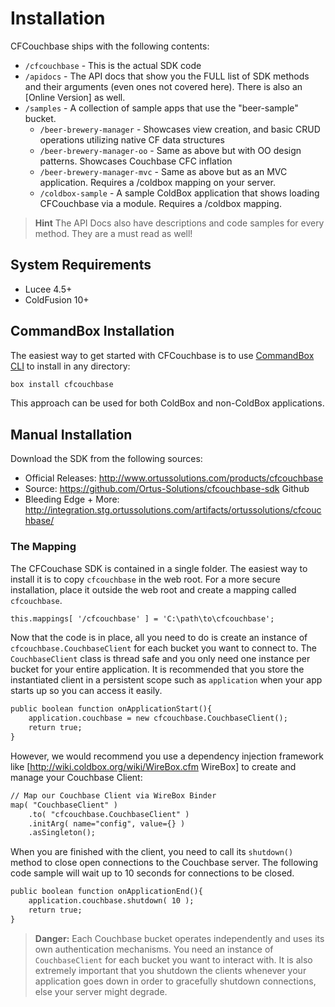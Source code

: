 # Installation

CFCouchbase ships with the following contents:

- `/cfcouchbase` - This is the actual SDK code
- `/apidocs` - The API docs that show you the FULL list of SDK methods and their arguments (even ones not covered here). There is also an [Online Version] as well.
- `/samples` - A collection of sample apps that use the "beer-sample" bucket.  
    - `/beer-brewery-manager` - Showcases view creation, and basic CRUD operations utilizing native CF data structures
    - `/beer-brewery-manager-oo` - Same as above but with OO design patterns.  Showcases Couchbase CFC inflation
    - `/beer-brewery-manager-mvc` - Same as above but as an MVC application. Requires a /coldbox mapping on your server.
    - `/coldbox-sample` - A sample ColdBox application that shows loading CFCouchbase via a module. Requires a /coldbox mapping. 

> **Hint** The API Docs also have descriptions and code samples for every method. They are a must read as well!   


## System Requirements
- Lucee 4.5+
- ColdFusion 10+

## CommandBox Installation

The easiest way to get started with CFCouchbase is to use [CommandBox CLI](https://www.ortussolutions.com/products/commandbox) to install in any directory:

```bash
box install cfcouchbase	
```

This approach can be used for both ColdBox and non-ColdBox applications.

## Manual Installation

Download the SDK from the following sources:

* Official Releases: http://www.ortussolutions.com/products/cfcouchbase 
* Source: https://github.com/Ortus-Solutions/cfcouchbase-sdk Github
* Bleeding Edge + More: http://integration.stg.ortussolutions.com/artifacts/ortussolutions/cfcouchbase/


### The Mapping

The CFCouchase SDK is contained in a single folder.  The easiest way to install it is to copy `cfcouchbase` in the web root.  For a more secure installation, place it outside the web root and create a mapping called `cfcouchbase`.   

```cfml
this.mappings[ '/cfcouchbase' ] = 'C:\path\to\cfcouchbase';
```

Now that the code is in place, all you need to do is create an instance of `cfcouchbase.CouchbaseClient` for each bucket you want to connect to.  The `CouchbaseClient` class is thread safe and you only need one instance per bucket for your entire application.  It is recommended that you store the instantiated client 
in a persistent scope such as `application` when your app starts up so you can access it easily.

```cfml
public boolean function onApplicationStart(){
    application.couchbase = new cfcouchbase.CouchbaseClient();
    return true;
}
```

However, we would recommend you use a dependency injection framework like [http://wiki.coldbox.org/wiki/WireBox.cfm WireBox] to create and manage your Couchbase Client:

```cfml
// Map our Couchbase Client via WireBox Binder
map( "CouchbaseClient" )
	.to( "cfcouchbase.CouchbaseClient" )
	.initArg( name="config", value={} )
	.asSingleton();
```

When you are finished with the client, you need to call its `shutdown()` method to close open connections to the Couchbase server.  The following code sample will wait up to 10 seconds for connections to be closed. 

```cfml
public boolean function onApplicationEnd(){		
	application.couchbase.shutdown( 10 );
	return true;
}
```

> **Danger:** Each Couchbase bucket operates independently and uses its own authentication mechanisms.  You need an instance of `CouchbaseClient` for each bucket you want to interact with. It is also extremely important that you shutdown the clients whenever your application goes down in order to gracefully shutdown connections, else your server might degrade.
